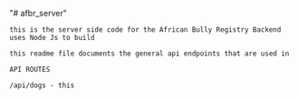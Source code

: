 "# afbr_server" 
```
this is the server side code for the African Bully Registry Backend
uses Node Js to build
```
```
this readme file documents the general api endpoints that are used in 
```

```
API ROUTES

/api/dogs - this

